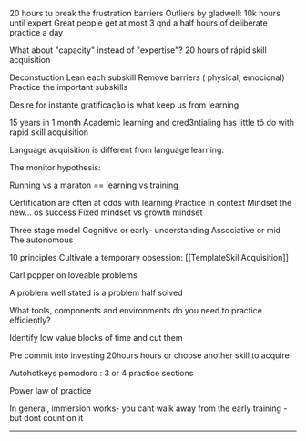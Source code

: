 20 hours tu break the frustration barriers
Outliers by gladwell: 10k hours until expert
Great people get at most 3 qnd a half hours of deliberate practice a day

What about "capacity" instead of "expertise"?
20 hours of rápid skill acquisition

Deconstuction
Lean each subskill
Remove barriers ( physical, emocional)
Practice the important subskills

Desire for instante gratificação is what keep us from learning

15 years in 1 month
Academic learning and cred3ntialing has little tô do with rapid skill acquisition

Language acquisition is different from language learning:

The monitor hypothesis:

Running vs a maraton  == learning vs training

Certification are often at odds with learning
Practice in context
Mindset the new\... os success
Fixed mindset vs growth mindset

Three stage model
Cognitive or early- understanding
Associative or mid
The autonomous

10 principles
Cultivate a temporary obsession:
\[\[TemplateSkillAcquisition]]

Carl popper on loveable problems

A problem well stated is a problem half solved

What tools,  components and environments do you need to practice efficiently?

Identify low value blocks of time and cut them

Pre commit into investing 20hours hours or choose another skill to acquire

Autohotkeys pomodoro : 3 or 4 practice sections

Power law of practice

In general,  immersion works- you cant walk away from the early training - but dont count on it

___
